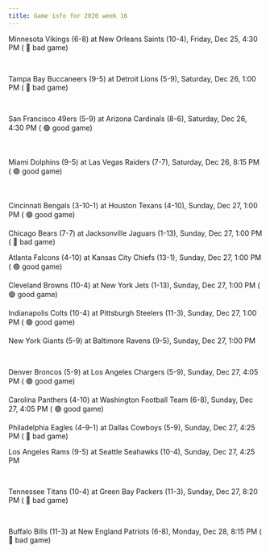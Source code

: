 ```yaml
---
title: Game info for 2020 week 16
---
```

Minnesota Vikings (6-8) at New Orleans Saints (10-4), Friday, Dec 25, 4:30 PM (	:red_circle: bad game)


<br/>

Tampa Bay Buccaneers (9-5) at Detroit Lions (5-9), Saturday, Dec 26, 1:00 PM (	:red_circle: bad game)


<br/>

San Francisco 49ers (5-9) at Arizona Cardinals (8-6), Saturday, Dec 26, 4:30 PM (	:green_circle: good game)


<br/>

Miami Dolphins (9-5) at Las Vegas Raiders (7-7), Saturday, Dec 26, 8:15 PM (	:green_circle: good game)


<br/>

Cincinnati Bengals (3-10-1) at Houston Texans (4-10), Sunday, Dec 27, 1:00 PM (	:green_circle: good game)

Chicago Bears (7-7) at Jacksonville Jaguars (1-13), Sunday, Dec 27, 1:00 PM (	:red_circle: bad game)

Atlanta Falcons (4-10) at Kansas City Chiefs (13-1), Sunday, Dec 27, 1:00 PM (	:green_circle: good game)

Cleveland Browns (10-4) at New York Jets (1-13), Sunday, Dec 27, 1:00 PM (	:green_circle: good game)

Indianapolis Colts (10-4) at Pittsburgh Steelers (11-3), Sunday, Dec 27, 1:00 PM (	:green_circle: good game)

New York Giants (5-9) at Baltimore Ravens (9-5), Sunday, Dec 27, 1:00 PM


<br/>

Denver Broncos (5-9) at Los Angeles Chargers (5-9), Sunday, Dec 27, 4:05 PM (	:green_circle: good game)

Carolina Panthers (4-10) at Washington Football Team (6-8), Sunday, Dec 27, 4:05 PM (	:green_circle: good game)

Philadelphia Eagles (4-9-1) at Dallas Cowboys (5-9), Sunday, Dec 27, 4:25 PM (	:red_circle: bad game)

Los Angeles Rams (9-5) at Seattle Seahawks (10-4), Sunday, Dec 27, 4:25 PM


<br/>

Tennessee Titans (10-4) at Green Bay Packers (11-3), Sunday, Dec 27, 8:20 PM (	:red_circle: bad game)


<br/>

Buffalo Bills (11-3) at New England Patriots (6-8), Monday, Dec 28, 8:15 PM (	:red_circle: bad game)

